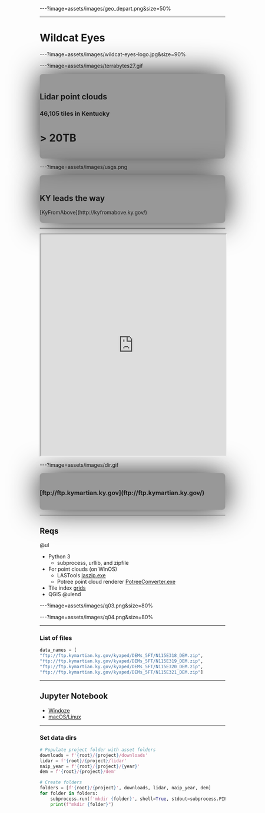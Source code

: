 ---?image=assets/images/geo_depart.png&size=50%

---
# Wildcat Eyes



---?image=assets/images/wildcat-eyes-logo.jpg&size=90%

---?image=assets/images/terrabytes27.gif
<div style="background-color: rgba(0,0,0,0.4);width:100%;margin: 0 auto;padding:20px 0px;box-shadow: 0 0 80px ;border-radius: 8px;"> 
<h2>Lidar point clouds</h2>
<h3>46,105 tiles in Kentucky</h3>
<h1>> 20TB</h1>
</div>

---?image=assets/images/usgs.png
<div style="background-color: rgba(0,0,0,0.4);width:100%;margin: 0 auto;padding:20px 0px;box-shadow: 0 0 80px ;border-radius: 8px;"> 
<h2>KY leads the way</h2>
[KyFromAbove](http://kyfromabove.ky.gov/)
</div>


---
<iframe src="https://www.outrageGIS.com/pointclouds/johnson" width="100%" height="600px"></iframe>

---?image=assets/images/dir.gif
<div style="background-color: rgba(0,0,0,0.4);width:100%;margin: 0 auto;padding:20px 0px;box-shadow: 0 0 80px ;border-radius: 8px;"> 
<h3>[ftp://ftp.kymartian.ky.gov](ftp://ftp.kymartian.ky.gov/)</h3>
</div>



---
## Reqs
@ul
- Python 3
    - subprocess, urllib, and zipfile
- For point clouds (on WinOS)
    - LASTools [laszip.exe](ftp://ftp.kymartian.ky.gov/kyaped/LAZ/laszip.exe)
    - Potree point cloud renderer [PotreeConverter.exe](https://github.com/potree/PotreeConverter/releases/tag/1.6)
- Tile index [grids](https://github.com/maptimelex/wildcat-eyes/tree/master/assets/data)
- QGIS
@ulend

---?image=assets/images/q03.png&size=80%

---?image=assets/images/q04.png&size=80%

---
### List of files
```python
data_names = [
"ftp://ftp.kymartian.ky.gov/kyaped/DEMs_5FT/N115E318_DEM.zip",
"ftp://ftp.kymartian.ky.gov/kyaped/DEMs_5FT/N115E319_DEM.zip",
"ftp://ftp.kymartian.ky.gov/kyaped/DEMs_5FT/N115E320_DEM.zip",
"ftp://ftp.kymartian.ky.gov/kyaped/DEMs_5FT/N115E321_DEM.zip"]
```

---
## Jupyter Notebook
* [Windoze](windows-version.ipynb)
* [macOS/Linux](macos-version.ipynb)

---
### Set data dirs
```python
# Populate project folder with asset folders
downloads = f'{root}/{project}/downloads'
lidar = f'{root}/{project}/lidar'
naip_year = f'{root}/{project}/{year}'
dem = f'{root}/{project}/dem'

# Create folders
folders = [f'{root}/{project}', downloads, lidar, naip_year, dem]
for folder in folders:
    subprocess.run(f'mkdir {folder}', shell=True, stdout=subprocess.PIPE)
    print(f"mkdir {folder}")
```


